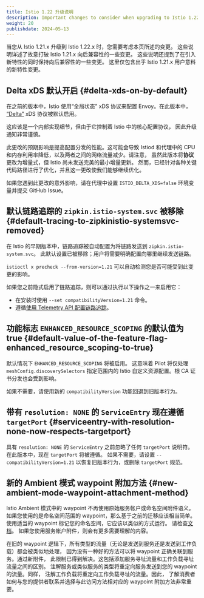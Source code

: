 ```yaml
---
title: Istio 1.22 升级说明
description: Important changes to consider when upgrading to Istio 1.22.x.升级到 Istio 1.22.x 时要考虑的重要变更。
weight: 20
publishdate: 2024-05-13
---
```


当您从 Istio 1.21.x 升级到 Istio 1.22.x 时，您需要考虑本页所述的变更。
这些说明详述了故意打破 Istio 1.21.x 向后兼容性的一些变更。
这些说明还提到了在引入新特性的同时保持向后兼容性的一些变更。
这里仅包含出乎 Istio 1.21.x 用户意料的新特性变更。

## Delta xDS 默认开启 {#delta-xds-on-by-default}

在之前的版本中，Istio 使用“全局状态” xDS 协议来配置 Envoy。在此版本中，
[“Delta”](https://www.envoyproxy.io/docs/envoy/latest/api-docs/xds_protocol#incremental-xds)
xDS 协议被默认启用。

这应该是一个内部实现细节，但由于它控制着 Istio 中的核心配置协议，
因此升级通知非常谨慎。

此更改的预期影响是提高配置分发的性能。这可能会导致 Istiod 和代理中的 CPU
和内存利用率降低，以及两者之间的网络流量减少。请注意，
虽然此版本将**协议**更改为增量式，但 Istio 尚未发送完美的最小增量更新。
然而，已经针对各种关键代码路径进行了优化，并且这一更改使我们能够继续优化。

如果您遇到此更改的意外影响，请在代理中设置 `ISTIO_DELTA_XDS=false`
环境变量并提交 GitHub Issue。

## 默认链路追踪的 `zipkin.istio-system.svc` 被移除 {#default-tracing-to-zipkinistio-systemsvc-removed}

在 Istio 的早期版本中，链路追踪被自动配置为将链路发送到 `zipkin.istio-system.svc`。
此默认设置已被移除；用户将需要明确配置向哪里继续发送链路。

`istioctl x precheck --from-version=1.21` 可以自动检测您是否可能受到此变更的影响。

如果您之前隐式启用了链路追踪，则可以通过执行以下操作之一来启用它：
* 在安装时使用 `--set compatibilityVersion=1.21` 命令。
* 遵循[使用 Telemetry API 配置链路追踪](/zh/docs/tasks/observability/distributed-tracing/telemetry-api/)。

## 功能标志 `ENHANCED_RESOURCE_SCOPING` 的默认值为 true {#default-value-of-the-feature-flag-enhanced_resource_scoping-to-true}

默认情况下 `ENHANCED_RESOURCE_SCOPING` 将被启用。
这意味着 Pilot 将仅处理 `meshConfig.discoverySelectors` 指定范围内的
Istio 自定义资源配置。根 CA 证书分发也会受到影响。

如果不需要，请使用新的 `compatibilityVersion` 功能回退到旧版本行为。

## 带有 `resolution: NONE` 的 `ServiceEntry` 现在遵循 `targetPort` {#serviceentry-with-resolution-none-now-respects-targetport}

具有 `resolution: NONE` 的 `ServiceEntry` 之前忽略了任何
`targetPort` 说明符。在此版本中，现在 `targetPort` 将被遵循。
如果不需要，请设置 `--compatibilityVersion=1.21` 以恢复旧版本行为，或删除 `targetPort` 规范。

## 新的 Ambient 模式 waypoint 附加方法 {#new-ambient-mode-waypoint-attachment-method}

Istio Ambient 模式中的 waypoint 不再使用原始服务帐户或命名空间附件语义。
如果您使用的是命名空间范围的 waypoint，那么基于之前的迁移应该相当简单。
使用适当的 waypoint 标记您的命名空间，它应该以类似的方式运行。
请检查[文档](/zh/docs/ambient/usage/l7-features/#targeting-policies-or-routing-rules)。
如果您使用服务帐户附件，则会有更多需要理解的内容。

在旧的 waypoint 逻辑下，所有类型的流量（无论是发送到服务还是发送到工作负载）都会被类似地处理，
因为没有一种好的方法可以将 waypoint 正确关联到服务。通过新附件，
此限制已得到解决。这包括添加服务寻址流量和工作负载寻址流量之间的区别。
注解服务或类似服务的类型将重定向服务发送到您的 waypoint 的流量。同样，
注解工作负载将重定向工作负载寻址的流量。因此，
了解消费者如何与您的提供者联系并选择与此访问方法相对应的 waypoint 附加方法非常重要。
